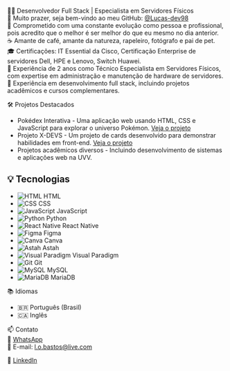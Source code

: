 👨‍💻 Desenvolvedor Full Stack | Especialista em Servidores Físicos  
👋 Muito prazer, seja bem-vindo ao meu GitHub: [@Lucas-dev98](https://github.com/Lucas-dev98)  
🌱 Comprometido com uma constante evolução como pessoa e profissional, pois acredito que o melhor é ser melhor do que eu mesmo no dia anterior.  
☕ Amante de café, amante da natureza, rapeleiro, fotógrafo e pai de pet.  
🎓 Certificações: IT Essential da Cisco, Certificação Enterprise de servidores Dell, HPE e Lenovo, Switch Huawei.  
💼 Experiência de 2 anos como Técnico Especialista em Servidores Físicos, com expertise em administração e manutenção de hardware de servidores.  
💼 Experiência em desenvolvimento full stack, incluindo projetos acadêmicos e cursos complementares.  

🛠️ Projetos Destacados  
- Pokédex Interativa - Uma aplicação web usando HTML, CSS e JavaScript para explorar o universo Pokémon. [Veja o projeto](https://lucas-dev98.github.io/projeto-pokedex/)
- Projeto X-DEVS - Um projeto de cards desenvolvido para demonstrar habilidades em front-end. [Veja o projeto](https://lucas-dev98.github.io/projeto-xdevs/)
- Projetos acadêmicos diversos - Incluindo desenvolvimento de sistemas e aplicações web na UVV.

## 💡 Tecnologias

- ![HTML](https://www.google.com/url?sa=i&url=https%3A%2F%2Fwww.flaticon.com%2Fbr%2Ficone-gratis%2Fhtml-5_174854&psig=AOvVaw2z5Bj3ers1GlQXFWHyWECl&ust=1718948527054000&source=images&cd=vfe&opi=89978449&ved=0CBEQjRxqFwoTCOii8ra86YYDFQAAAAAdAAAAABAE) HTML
- ![CSS](https://pt.wikipedia.org/wiki/Ficheiro:CSS3_logo_and_wordmark.svg) CSS
- ![JavaScript](https://www.vhv.rs/viewpic/homJoom_library-of-javascript-icon-graphic-freeuse-png-files/) JavaScript
- ![Python](https://www.cleanpng.com/png-python-logo-clojure-javascript-9-834158/) Python
- ![React Native](https://medium.com/@nelapatihezron66/top-must-used-react-native-libraries-with-examples-d9d44246b01c) React Native
- ![Figma](https://iconduck.com/icons/190719/figma) Figma
- ![Canva](https://freebiehive.com/canva-logo-png/) Canva
- ![Astah](https://yourbutlerspantry.com/?w=download-astah-software-ff-E9mGBxIr) Astah
- ![Visual Paradigm](https://exemplo.com/link_para_seu_icone_visual_paradigm.png) Visual Paradigm
- ![Git](https://www.pngegg.com/en/search?q=git%2BLogo) Git
- ![MySQL](https://jjeongil.tistory.com/1618) MySQL
- ![MariaDB](https://aws.amazon.com/pt/rds/mariadb/) MariaDB


📚 Idiomas  
- 🇧🇷 Português (Brasil)
- 🇨🇦 Inglês

📫 Contato  
📱 [WhatsApp](https://wa.me/55027996081600)  
📧 E-mail: l.o.bastos@live.com

💼 [LinkedIn](https://www.linkedin.com/in/lucas-oliveira-bastos/)
